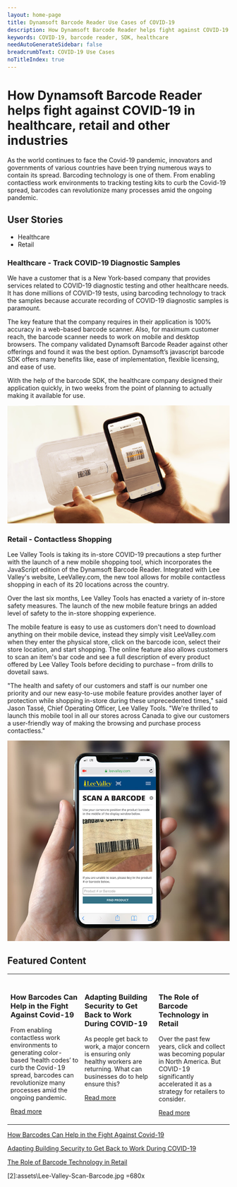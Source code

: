 ```yaml
---
layout: home-page
title: Dynamsoft Barcode Reader Use Cases of COVID-19
description: How Dynamsoft Barcode Reader helps fight against COVID-19 in healthcare, retail and other industries
keywords: COVID-19, barcode reader, SDK, healthcare
needAutoGenerateSidebar: false
breadcrumbText: COVID-19 Use Cases
noTitleIndex: true
---
```


<h1 class="tc h1Title">How Dynamsoft Barcode Reader helps fight against COVID-19 in healthcare, retail and other industries</h1>
<p class="tc titleDescription">As the world continues to face the Covid-19 pandemic, innovators and governments of various countries have been trying numerous ways to contain its spread. Barcoding technology is one of them. From enabling contactless work environments to tracking testing kits to curb the Covid-19 spread, barcodes can revolutionize many processes amid the ongoing pandemic.
</p>

## User Stories

<ul class="tabList clearfix">
  <li class="on fl">Healthcare</li>
  <li class="fl">Retail</li>
</ul>
<div class="tabContentList">
  <div class="tabContent on">
    <h3>Healthcare - Track COVID-19 Diagnostic Samples</h3>
    <div class="tabDetail clearfix">
      <div class="descCnt fl">
        <p>We have a customer that is a New York-based company that provides services related to COVID-19 diagnostic testing and other healthcare needs. It has done millions of COVID-19 tests, using barcoding technology to track the samples because accurate recording of COVID-19 diagnostic samples is paramount.</p>
        <p>The key feature that the company requires in their application is 100% accuracy in a web-based barcode scanner. Also, for maximum customer reach, the barcode scanner needs to work on mobile and desktop browsers. The company validated Dynamsoft Barcode Reader against other offerings and found it was the best option. Dynamsoft’s javascript barcode SDK offers many benefits like, ease of implementation, flexible licensing, and ease of use.</p>
        <p>With the help of the barcode SDK, the healthcare company designed their application quickly, in two weeks from the point of planning to actually making it available for use.</p>
      </div>
      <div class="imgCnt fl">
        <img src="assets\user-story-vault-health.png" alt="user story of tracking COVID-19 diagnostic samples"/>
      </div>
    </div>
  </div>
  <div class="tabContent">
    <h3>Retail - Contactless Shopping</h3>
    <div class="tabDetail clearfix">
      <div class="descCnt fl">
        <p>Lee Valley Tools is taking its in-store COVID-19 precautions a step further with the launch of a new mobile shopping tool, which incorporates the JavaScript edition of the Dynamsoft Barcode Reader. Integrated with Lee Valley's website, LeeValley.com, the new tool allows for mobile contactless shopping in each of its 20 locations across the country.</p>
        <p>Over the last six months, Lee Valley Tools has enacted a variety of in-store safety measures. The launch of the new mobile feature brings an added level of safety to the in-store shopping experience.</p>
        <p>The mobile feature is easy to use as customers don't need to download anything on their mobile device, instead they simply visit LeeValley.com when they enter the physical store, click on the barcode icon, select their store location, and start shopping. The online feature also allows customers to scan an item's bar code and see a full description of every product offered by Lee Valley Tools before deciding to purchase – from drills to dovetail saws.</p>
        <p>"The health and safety of our customers and staff is our number one priority and our new easy-to-use mobile feature provides another layer of protection while shopping in-store during these unprecedented times," said Jason Tassé, Chief Operating Officer, Lee Valley Tools. "We're thrilled to launch this mobile tool in all our stores across Canada to give our customers a user-friendly way of making the browsing and purchase process contactless."</p>
      </div>
      <div class="imgCnt fl">
        <img src="assets\Lee-Valley-Scan-Barcode.jpg" alt="user story of retail contactless shopping"/>
      </div>
    </div>
  </div>
</div>

## Featured Content

<table class="card-table">
  <tr>
    <td width="33.3%" style="vertical-align: top">
      <div class="card-item">
        <div class="imgBox"><img /></div>
        <div class="card-content">
          <h3>How Barcodes Can Help in the Fight Against Covid-19</h3>
          <p>From enabling contactless work environments to generating color-based ‘health codes’ to curb the Covid-19 spread, barcodes can revolutionize many processes amid the ongoing pandemic. </p>
          <p><a href="https://www.dynamsoft.com/blog/insights/how-barcodes-can-help-against-covid-19/">Read more</a></p>
        </div>
      </div>
    </td>
    <td width="33.3%" style="vertical-align: top">
      <div class="card-item">
        <div class="imgBox"><img /></div>
        <div class="card-content">
          <h3>Adapting Building Security to Get Back to Work During COVID-19</h3>
          <p>As people get back to work, a major concern is ensuring only healthy workers are returning. What can businesses do to help ensure this?</p>
          <p><a href="https://www.dynamsoft.com/blog/insights/adapting-building-security-get-back-to-work-during-covid-19/">Read more</a></p>
        </div>
      </div>
    </td>
    <td width="33.3%" style="vertical-align: top">
      <div class="card-item">
        <div class="imgBox"><img /></div>
        <div class="card-content">
          <h3>The Role of Barcode Technology in Retail</h3>
          <p>Over the past few years, click and collect was becoming popular in North America. But COVID-19 significantly accelerated it as a strategy for retailers to consider.</p>
          <p><a href="https://www.dynamsoft.com/blog/imaging/barcode/role-of-barcode-technology-in-retail/">Read more</a></p>
        </div>
      </div>
    </td>
  </tr>
</table>


[How Barcodes Can Help in the Fight Against Covid-19](https://www.dynamsoft.com/blog/insights/how-barcodes-can-help-against-covid-19/)

[Adapting Building Security to Get Back to Work During COVID-19](https://www.dynamsoft.com/blog/insights/adapting-building-security-get-back-to-work-during-covid-19/)

[The Role of Barcode Technology in Retail](https://www.dynamsoft.com/blog/imaging/barcode/role-of-barcode-technology-in-retail/)

[1]:assets\user-story-vault-health.png
[2]:assets\Lee-Valley-Scan-Barcode.jpg =680x
